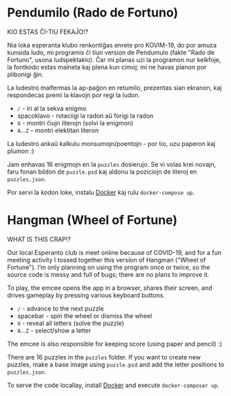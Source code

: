 # Pendumilo (Rado de Fortuno)

KIO ESTAS ĈI-TIU FEKAĴO!?

Nia loka esperanta klubo renkontiĝas enrete pro KOVIM-19, do por amuza kunsida
ludo, mi programis ĉi tiun version de Pendumulo (fakte "Rado de Fortuno",
usona ludspektaklo). Ĉar mi planas uzi la programon nur kelkfoje, la fontkodo
estas malneta kaj plena kun cimoj; mi ne havas planon por plibonigi ĝin.

La ludestro malfermas la ap-paĝon en retumilo, prezentas sian ekranon, kaj
respondecas premi la klavojn por regi la ludon.

  * `/` - iri al la sekva enigmo
  * spacoklavo - rotaciigi la radon aŭ forigi la radon
  * `X` - montri ĉiujn literojn (solvi la enigmon)
  * `A`...`Z` - montri elektitan literon

La ludestro ankaŭ kalkulu monsumojn/poentojn - por tio, uzu paperon kaj
plumon :)

Jam enhavas 16 enigmojn en la `puzzles` dosierujo. Se vi volas krei novajn,
faru fonan bildon de `puzzle.psd` kaj aldonu la poziciojn de literoj en
`puzzles.json`.

Por servi la kodon loke, instalu [Docker](https://docker.com/) kaj rulu
`docker-compose up`.


# Hangman (Wheel of Fortune)

WHAT IS THIS CRAP!?

Our local Esperanto club is meet online because of COVID-19, and for a fun
meeting activity I tossed together this version of Hangman ("Wheel of Fortune").
I’m only planning on using the program once or twice, so the source code is
messy and full of bugs; there are no plans to improve it.

To play, the emcee opens the app in a browser, shares their screen, and
drives gameplay by pressing various keyboard buttons.

  * `/` - advance to the next puzzle
  * spacebar - spin the wheel or dismiss the wheel
  * `X` - reveal all letters (solve the puzzle)
  * `A`...`Z` - select/show a letter

The emcee is also responsible for keeping score (using paper and pencil) :)

There are 16 puzzles in the `puzzles` folder. If you want to create new puzzles,
make a base image using `puzzle.psd` and add the letter positions to
`puzzles.json`.

To serve the code locallay, install [Docker](https://docker.com) and execute
`docker-composer up`.
